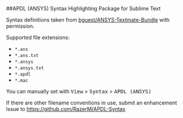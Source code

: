##APDL (ANSYS) Syntax Highlighting Package for Sublime Text

Syntax definitions taken from [bguest/ANSYS-Textmate-Bundle][ATB] with permission.

Supported file extensions:

 - `*.ans`
 - `*.ans.txt`
 - `*.ansys`
 - `*.ansys.txt`
 - `*.apdl`
 - `*.mac`

You can manually set with <kbd>View</kbd> > <kbd>Syntax</kbd> > <kbd>APDL (ANSYS)</kbd>

If there are other filename conventions in use, submit an enhancement Issue to https://github.com/RazerM/APDL-Syntax

[ATB]: https://github.com/bguest/ANSYS-Textmate-Bundle
